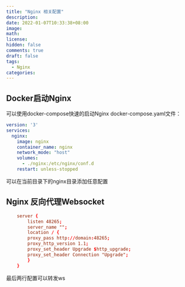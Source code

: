 ```yaml
---
title: "Nginx 相关配置"
description: 
date: 2022-01-07T10:33:38+08:00
image: 
math: 
license: 
hidden: false
comments: true
draft: false
tags:
  - Nginx
categories:
---
```

## Docker启动Nginx

可以使用docker-compose快速的启动Nginx
docker-compose.yaml文件：

```yaml
version: '3'
services:
  nginx:
    image: nginx
    container_name: nginx
    network_mode: "host"
    volumes:
      - ./nginx:/etc/nginx/conf.d
    restart: unless-stopped
```

可以在当前目录下的nginx目录添加任意配置

## Nginx 反向代理Websocket

```conf
    server {
        listen 48265;
        server_name "";
        location / {
        proxy_pass http://domain:48265;
        proxy_http_version 1.1;
        proxy_set_header Upgrade $http_upgrade;
        proxy_set_header Connection "Upgrade";
        }
    }
```

最后两行配置可以转发ws
